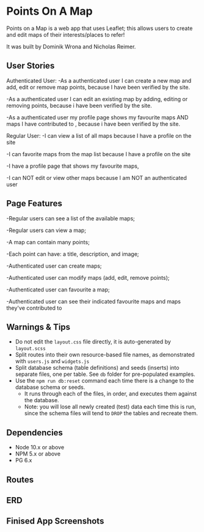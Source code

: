 Points On A Map
=========

Points on a Map is a web app that uses Leaflet; this allows users to create and edit maps of their interests/places to refer!

It was built by Dominik Wrona and Nicholas Reimer.

## User Stories

Authenticated User:
-As a authenticated user I can create a new map and add, edit or remove map points, because I have been verified by the site.

-As a authenticated user I can edit an existing map by adding, editing or removing points, because i have been verified by the site.

-As a authenticated user my profile page shows my favourite maps AND maps I have contributed to , because i have been verified by the site.

Regular User:
-I can view a list of all maps because I have a profile on the site

-I can favorite maps from the map list because I have a profile on the site

-I have a profile page that shows my favourite maps, 

-I can NOT edit or view other maps because I am NOT an authenticated user

## Page Features 

-Regular users can see a list of the available maps;

-Regular users can view a map;

-A map can contain many points;

-Each point can have: a title, description, and image;

-Authenticated user can create maps;

-Authenticated user can modify maps (add, edit, remove points);

-Authenticated user can favourite a map;

-Authenticated user can see their indicated favourite maps and maps they've contributed to

## Warnings & Tips

- Do not edit the `layout.css` file directly, it is auto-generated by `layout.scss`
- Split routes into their own resource-based file names, as demonstrated with `users.js` and `widgets.js`
- Split database schema (table definitions) and seeds (inserts) into separate files, one per table. See `db` folder for pre-populated examples. 
- Use the `npm run db:reset` command each time there is a change to the database schema or seeds. 
  - It runs through each of the files, in order, and executes them against the database. 
  - Note: you will lose all newly created (test) data each time this is run, since the schema files will tend to `DROP` the tables and recreate them.

## Dependencies

- Node 10.x or above
- NPM 5.x or above
- PG 6.x


## Routes


## ERD

## Finised App Screenshots
